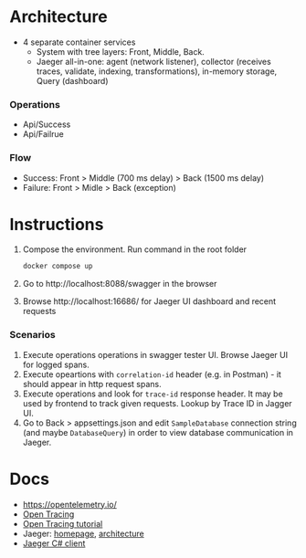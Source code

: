 # Architecture
- 4 separate container services
  - System with tree layers: Front, Middle, Back. 
  - Jaeger all-in-one: agent (network listener), collector (receives traces, validate, indexing, transformations), in-memory storage, Query (dashboard)

### Operations
* Api/Success
* Api/Failrue

### Flow
* Success: Front > Middle (700 ms delay) > Back (1500 ms delay)
* Failure: Front > Midle > Back (exception)

# Instructions
1. Compose the environment. Run command in the root folder
    ```bash
    docker compose up
    ```

1. Go to http://localhost:8088/swagger in the browser

1. Browse http://localhost:16686/ for Jaeger UI dashboard and recent requests

### Scenarios 
1. Execute operations operations in swagger tester UI. Browse Jaeger UI for logged spans.
2. Execute opeartions with `correlation-id` header (e.g. in Postman) - it should appear in http request spans.
3. Execute operations and look for `trace-id` response header. It may be used by frontend to track given requests. Lookup by Trace ID in Jagger UI. 
4. Go to Back > appsettings.json and edit `SampleDatabase` connection string (and maybe `DatabaseQuery`) in order to view database communication in Jaeger.

# Docs
- https://opentelemetry.io/
- [Open Tracing](https://github.com/opentracing/opentracing-csharp)
- [Open Tracing tutorial](https://github.com/yurishkuro/opentracing-tutorial/tree/master/csharp)
- Jaeger: [homepage](https://www.jaegertracing.io/), [architecture](https://www.jaegertracing.io/docs/1.22/architecture/)
- [Jaeger C# client](https://github.com/jaegertracing/jaeger-client-csharp)